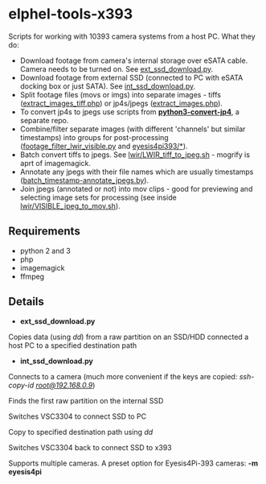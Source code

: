 # elphel-tools-x393

Scripts for working with 10393 camera systems from a host PC.
What they do:
* Download footage from camera's internal storage over eSATA cable. Camera needs to be turned on. See [ext_ssd_download.py](ext_ssd_download.py).
* Download footage from external SSD (connected to PC with eSATA docking box or just SATA). See [int_ssd_download.py](int_ssd_download.py).
* Split footage files (movs or imgs) into separate images - tiffs ([extract_images_tiff.php](extract_images_tiff.php)) or jp4s/jpegs ([extract_images.php](extract_images.php)).
* To convert jp4s to jpegs use scripts from [**python3-convert-jp4**](https://git.elphel.com/Elphel/python3-convert-jp4), a separate repo.
* Combine/filter separate images (with different 'channels' but similar timestamps) into groups for post-processing ([footage_filter_lwir_visible.py](footage_filter_lwir_visible.py) and [eyesis4pi393/*](eyesis4pi393)).
* Batch convert tiffs to jpegs. See [lwir/LWIR_tiff_to_jpeg.sh](lwir/LWIR_tiff_to_jpeg.sh) - mogrify is aprt of imagemagick.
* Annotate any jpegs with their file names which are usually timestamps ([batch_timestamp-annotate_jpegs.by](batch_timestamp-annotate_jpegs.py)).
* Join jpegs (annotated or not) into mov clips - good for previewing and selecting image sets for processing (see inside [lwir/VISIBLE_jpeg_to_mov.sh](lwir/LWIR_jpeg_to_mov.sh)).

## Requirements
* python 2 and 3
* php
* imagemagick
* ffmpeg

## Details

* **ext_ssd_download.py**

Copies data (using *dd*) from a raw partition on an SSD/HDD connected a host PC to a specified destination path

* **int_ssd_download.py**

Connects to a camera (much more convenient if the keys are copied: *ssh-copy-id root@192.168.0.9*)

Finds the first raw partition on the internal SSD

Switches VSC3304 to connect SSD to PC

Copy to specified destination path using *dd*

Switches VSC3304 back to connect SSD to x393

Supports multiple cameras. A preset option for Eyesis4Pi-393 cameras: **-m eyesis4pi**
